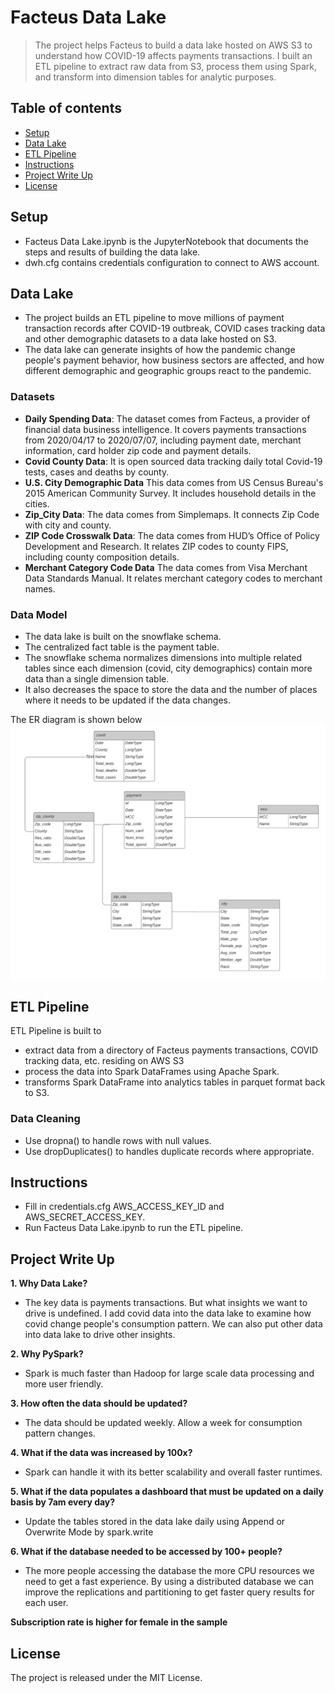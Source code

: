 # Facteus Data Lake

> The project helps Facteus to build a data lake hosted on AWS S3 to understand how COVID-19 affects payments transactions.
I built an ETL pipeline to extract raw data from S3, process them using Spark, and transform into dimension tables for analytic purposes.

## Table of contents
* [Setup](#setup)
* [Data Lake](#data-lake)
* [ETL Pipeline](#etl-pipeline)
* [Instructions](#instructions)
* [Project Write Up](#write-up)
* [License](#License)


## Setup
* Facteus Data Lake.ipynb is the JupyterNotebook that documents the steps and results of building the data lake.
* dwh.cfg contains credentials configuration to connect to AWS account.

## Data Lake
* The project builds an ETL pipeline to move millions of payment transaction records after COVID-19 outbreak, COVID cases tracking data and other demographic datasets to a data lake hosted on S3. 
* The data lake can generate insights of how the pandemic change people's payment behavior, how business sectors are affected, and how different demographic and geographic groups react to the pandemic. 

### Datasets
* **Daily Spending Data**: The dataset comes from Facteus, a provider of financial data business intelligence. It covers payments transactions from 2020/04/17 to 2020/07/07, including payment date, merchant information, card holder zip code and payment details.
* **Covid County Data**: It is open sourced data tracking daily total Covid-19 tests, cases and deaths by county.
* **U.S. City Demographic Data**  This data comes from US Census Bureau's 2015 American Community Survey. It includes household details in the cities.
* **Zip_City Data**: The data comes from Simplemaps. It connects Zip Code with city and county.
* **ZIP Code Crosswalk Data**: The data comes from HUD’s Office of Policy Development and Research. It relates ZIP codes to county FIPS, including county composition details.
* **Merchant Category Code Data** The data comes from Visa Merchant Data Standards Manual. It relates merchant category codes to merchant names.


### Data Model
* The data lake is built on the snowflake schema. 
* The centralized fact table is the payment table.
* The snowflake schema normalizes dimensions into multiple related tables since each dimension (covid, city demographics) contain more data than a single dimension table. 
* It also decreases the space to store the data and the number of places where it needs to be updated if the data changes.

The ER diagram is shown below
![Database ER diagram](./ER_Diagram.png)


## ETL Pipeline

ETL Pipeline is built to 
+ extract data from a directory of Facteus payments transactions, COVID tracking data, etc. residing on AWS S3 
+ process the data into Spark DataFrames using Apache Spark.
+ transforms Spark DataFrame into analytics tables in parquet format back to S3.

### Data Cleaning

* Use dropna() to handle rows with null values.
* Use dropDuplicates() to handles duplicate records where appropriate.

## Instructions

* Fill in credentials.cfg AWS_ACCESS_KEY_ID and AWS_SECRET_ACCESS_KEY.
* Run Facteus Data Lake.ipynb to run the ETL pipeline.

## Project Write Up
**1. Why Data Lake?**
* The key data is payments transactions. But what insights we want to drive is undefined. I add covid data into the data lake to examine how covid change people's consumption pattern. We can also put other data into data lake to drive other insights.

**2. Why PySpark?**
* Spark is much faster than Hadoop for large scale data processing and more user friendly.

**3. How often the data should be updated?**
* The data should be updated weekly. Allow a week for consumption pattern changes.

**4. What if the data was increased by 100x?**
* Spark can handle it with its better scalability and overall faster runtimes.

**5. What if the data populates a dashboard that must be updated on a daily basis by 7am every day?**
* Update the tables stored in the data lake daily using Append or Overwrite Mode by spark.write

**6. What if the database needed to be accessed by 100+ people?**
* The more people accessing the database the more CPU resources we need to get a fast experience. By using a distributed database we can improve the replications and partitioning to get faster query results for each user.

**Subscription rate is higher for female in the sample**
## License
The project is released under the MIT License.
